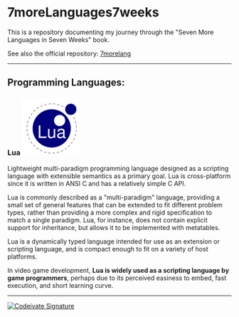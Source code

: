 # 7moreLanguages7weeks
This is a repository documenting my journey through the "Seven More Languages in Seven Weeks" book.

See also the official repository: [7morelang](https://github.com/7lang/7morelang)

----

## Programming Languages:

### Lua ![lua]

Lightweight multi-paradigm programming language designed as a scripting language with extensible semantics as a primary goal. Lua is cross-platform since it is written in ANSI C and has a relatively simple C API.

Lua is commonly described as a "multi-paradigm" language, providing a small set of general features that can be extended to fit different problem types, rather than providing a more complex and rigid specification to match a single paradigm. Lua, for instance, does not contain explicit support for inheritance, but allows it to be implemented with metatables.

Lua is a dynamically typed language intended for use as an extension or scripting language, and is compact enough to fit on a variety of host platforms.

In video game development, **Lua is widely used as a scripting language by game programmers**, perhaps due to its perceived easiness to embed, fast execution, and short learning curve.

[lua]: /images/lua.png

----

[![Codeivate Signature](http://www.codeivate.com/users/zedronar/signature.jpg)](http://www.codeivate.com/users/zedronar)
